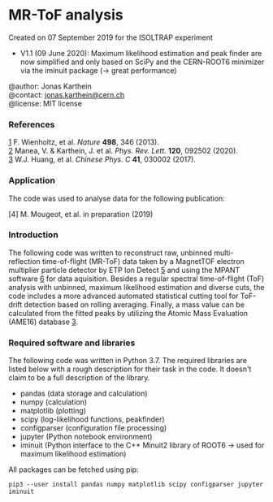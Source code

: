 # MR-ToF analysis

Created on 07 September 2019 for the ISOLTRAP experiment
- V1.1 (09 June 2020): Maximum likelihood estimation and peak finder are now simplified and only based on SciPy and the CERN-ROOT6 minimizer via the iminuit package (→ great performance)

@author: Jonas Karthein<br>
@contact: jonas.karthein@cern.ch<br>
@license: MIT license

### References
[1]: https://doi.org/10.1038/nature12226
[2]: https://doi.org/10.1103/PhysRevLett.124.092502
[3]: https://doi.org/10.1088/1674-1137/41/3/030002
[5]: https://www.etp-ms.com/technology/new_detectors
[6]: https://www.fastcomtec.com/products/software/

[1] F. Wienholtz, et al. *Nature* **498**, 346 (2013).<br>
[2] Manea, V. & Karthein, J. et al. *Phys. Rev. Lett.* **120**, 092502 (2020).<br>
[3] W.J. Huang, et al. *Chinese Phys. C* **41**, 030002 (2017).<br>

### Application
The code was used to analyse data for the following publication:

[4] M. Mougeot, et al. in preparation (2019)<br>

### Introduction
The following code was written to reconstruct raw, unbinned multi-reflection time-of-flight (MR-ToF) data taken by a MagnetTOF electron multiplier particle detector by ETP Ion Detect [5] and using the MPANT software [6] for data aquisition. Besides a regular spectral time-of-flight (ToF) analysis with unbinned, maximum likelihood estimation and diverse cuts, the code includes a more advanced automated statistical cutting tool for ToF-drift detection based on rolling averaging. Finally, a mass value can be calculated from the fitted peaks by utilizing the Atomic Mass Evaluation (AME16) database [3].

### Required software and libraries
The following code was written in Python 3.7. The required libraries are listed below with a rough description for their task in the code. It doesn't claim to be a full description of the library.

- pandas (data storage and calculation)<br>
- numpy (calculation)<br>
- matplotlib (plotting)<br>
- scipy (log-likelihood functions, peakfinder)<br>
- configparser (configuration file processing)<br>
- jupyter (Python notebook environment)<br>
- iminuit (Python interface to the C++ Minuit2 library of ROOT6 → used for maximum likelihood estimation)

All packages can be fetched using pip:

`pip3 --user install pandas numpy matplotlib scipy configparser jupyter iminuit`
